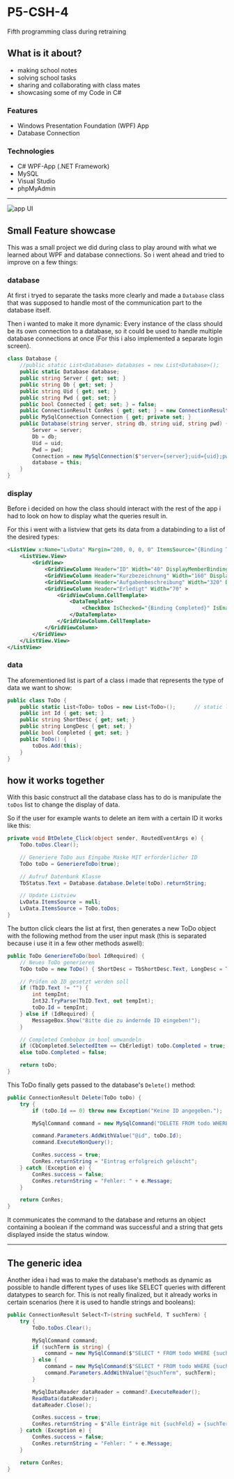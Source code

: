 # P5-CSH-4
Fifth programming class during retraining

## What is it about?

- making school notes
- solving school tasks
- sharing and collaborating with class mates
- showcasing some of my Code in C#

### Features

- Windows Presentation Foundation (WPF) App
- Database Connection

### Technologies

- C# WPF-App (.NET Framework)
- MySQL
- Visual Studio
- phpMyAdmin

---

![app UI](https://github.com/TobMoeller/P5-CSH-4/blob/main/UI.jpg?raw=true)

## Small Feature showcase

This was a small project we did during class to play around with what we learned about WPF and database connections. So i went ahead and tried to improve on a few things:

### database

At first i tryed to separate the tasks more clearly and made a `Database` class that was supposed to handle most of the communication part to the database itself.

Then i wanted to make it more dynamic: Every instance of the class should be its own connection to a database, so it could be used to handle multiple database connections at once (For this i also implemented a separate login screen).

```csharp
class Database {
    //public static List<Database> databases = new List<Database>();        // the idea was to store multiple connections here
    public static Database database;                                        // for now i only used one
    public string Server { get; set; }
    public string Db { get; set; }
    public string Uid { get; set; }
    public string Pwd { get; set; }                                         // security would have to be reworked and was ignored for this task
    public bool Connected { get; set; } = false;
    public ConnectionResult ConRes { get; set; } = new ConnectionResult();
    public MySqlConnection Connection { get; private set; }
    public Database(string server, string db, string uid, string pwd) {
        Server = server;
        Db = db;
        Uid = uid;
        Pwd = pwd;
        Connection = new MySqlConnection($"server={server};uid={uid};pwd={pwd};database={db}");
        database = this;
    }
}
```

### display

Before i decided on how the class should interact with the rest of the app i had to look on how to display what the queries result in.

For this i went with a listview that gets its data from a databinding to a list of the desired types:

```xml
<ListView x:Name="LvData" Margin="200, 0, 0, 0" ItemsSource="{Binding ToDo.toDos}" SelectionChanged="LvData_SelectionChanged">
    <ListView.View>
        <GridView>
            <GridViewColumn Header="ID" Width="40" DisplayMemberBinding="{Binding Id}" />
            <GridViewColumn Header="Kurzbezeichnung" Width="160" DisplayMemberBinding="{Binding ShortDesc}" />
            <GridViewColumn Header="Aufgabenbeschreibung" Width="320" DisplayMemberBinding="{Binding LongDesc}" />
            <GridViewColumn Header="Erledigt" Width="70" >
                <GridViewColumn.CellTemplate>
                    <DataTemplate>
                        <CheckBox IsChecked="{Binding Completed}" IsEnabled="False" />
                    </DataTemplate>
                </GridViewColumn.CellTemplate>
            </GridViewColumn>
        </GridView>
    </ListView.View>
</ListView>
```

### data

The aforementioned list is part of a class i made that represents the type of data we want to show:

```csharp
public class ToDo {
    public static List<ToDo> toDos = new List<ToDo>();      // static list that holds the data for the Listview
    public int Id { get; set; }
    public string ShortDesc { get; set; }
    public string LongDesc { get; set; }
    public bool Completed { get; set; }
    public ToDo() {
        toDos.Add(this);
    }
}
```

## how it works together

With this basic construct all the database class has to do is manipulate the `toDos` list to change the display of data.

So if the user for example wants to delete an item with a certain ID it works like this:

```csharp
private void BtDelete_Click(object sender, RoutedEventArgs e) {
    ToDo.toDos.Clear();

    // Generiere ToDo aus Eingabe Maske MIT erforderlicher ID
    ToDo toDo = GeneriereToDo(true);

    // Aufruf Datenbank Klasse
    TbStatus.Text = Database.database.Delete(toDo).returnString;

    // Update Listview
    LvData.ItemsSource = null;
    LvData.ItemsSource = ToDo.toDos;
}
```

The button click clears the list at first, then generates a new ToDo object with the following method from the user input mask (this is separated because i use it in a few other methods aswell):

```csharp
public ToDo GeneriereToDo(bool IdRequired) {
    // Neues ToDo generieren
    ToDo toDo = new ToDo() { ShortDesc = TbShortDesc.Text, LongDesc = TbLongDesc.Text };

    // Prüfen ob ID gesetzt werden soll
    if (TbID.Text != "") {
        int tempInt;
        Int32.TryParse(TbID.Text, out tempInt);
        toDo.Id = tempInt;
    } else if (IdRequired) {
        MessageBox.Show("Bitte die zu ändernde ID eingeben!");
    }

    // Completed Combobox in bool umwandeln
    if (CbCompleted.SelectedItem == CbErledigt) toDo.Completed = true;
    else toDo.Completed = false;

    return toDo;
}
```
This ToDo finally gets passed to the database's `Delete()` method:

```csharp
public ConnectionResult Delete(ToDo toDo) {
    try {
        if (toDo.Id == 0) throw new Exception("Keine ID angegeben.");

        MySqlCommand command = new MySqlCommand("DELETE FROM todo WHERE id = @id", Connection);

        command.Parameters.AddWithValue("@id", toDo.Id);
        command.ExecuteNonQuery();

        ConRes.success = true;
        ConRes.returnString = "Eintrag erfolgreich gelöscht";
    } catch (Exception e) {
        ConRes.success = false;
        ConRes.returnString = "Fehler: " + e.Message;
    }

    return ConRes;
}
```

It communicates the command to the database and returns an object containing a boolean if the command was successful and a string that gets displayed inside the status window.

---

## The generic idea

Another idea i had was to make the database's methods as dynamic as possible to handle different types of uses like SELECT queries with different datatypes to search for.
This is not really finalized, but it already works in certain scenarios (here it is used to handle strings and booleans):

```csharp
public ConnectionResult Select<T>(string suchFeld, T suchTerm) {
    try {
        ToDo.toDos.Clear();

        MySqlCommand command;
        if (suchTerm is string) {
            command = new MySqlCommand($"SELECT * FROM todo WHERE {suchFeld} LIKE \"%{suchTerm}%\"", Connection);
        } else {
            command = new MySqlCommand($"SELECT * FROM todo WHERE {suchFeld} = @suchTerm", Connection);
            command.Parameters.AddWithValue("@suchTerm", suchTerm);
        }

        MySqlDataReader dataReader = command?.ExecuteReader();
        ReadData(dataReader);
        dataReader.Close();

        ConRes.success = true;
        ConRes.returnString = $"Alle Einträge mit {suchFeld} = {suchTerm}";
    } catch (Exception e) {
        ConRes.success = false;
        ConRes.returnString = "Fehler: " + e.Message;
    }

    return ConRes;
}
```